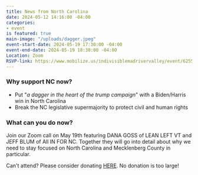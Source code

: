 ```yaml
---
title: News from North Carolina
date: 2024-05-12 14:16:00 -04:00
categories:
- event
is featured: true
main-image: "/uploads/dagger.jpeg"
event-start-date: 2024-05-19 17:30:00 -04:00
event-end-date: 2024-05-19 18:30:00 -04:00
Location: Zoom
RSVP-link: https://www.mobilize.us/indivisiblemadrivervalley/event/625545/?referring_vol=1035624&share_context=dashboard-event-details&sharer_role=SharerRole.ORGANIZER
---
```


### Why support NC now?

* Put "*a dagger in the heart of the trump campaign*" with a Biden/Harris win in North Carolina
* Break the NC legislative supermajority to protect civil and human rights

### What can you do now?

Join our Zoom call on May 19th featuring DANA GOSS of LEAN LEFT VT and JEFF BLUM of All IN FOR NC. Together they will go into detail about why we need to stay focused on North Carolina and Mecklenberg County in particular.

Can't attend? Please consider donating [HERE](https://secure.actblue.com/donate/leanleft-states-nc?refcode=imrv). No donation is too large!